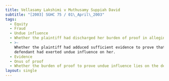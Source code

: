```yaml
---
title: Vellasamy Lakshimi v Muthusamy Suppiah David
subtitle: "[2003] SGHC 75 / 01\_April\_2003"
tags:
  - Equity
  - Fraud
  - Undue influence
  - Whether the plaintiff had discharged her burden of proof in alleging fraud
  - >-
    Whether the plaintiff had adduced sufficient evidence to prove that the
    defendant had exerted undue influence on her.
  - Evidence
  - Onus of proof
  - Whether the burden of proof to prove undue influence lies on the defendant.
layout: single
---
```


